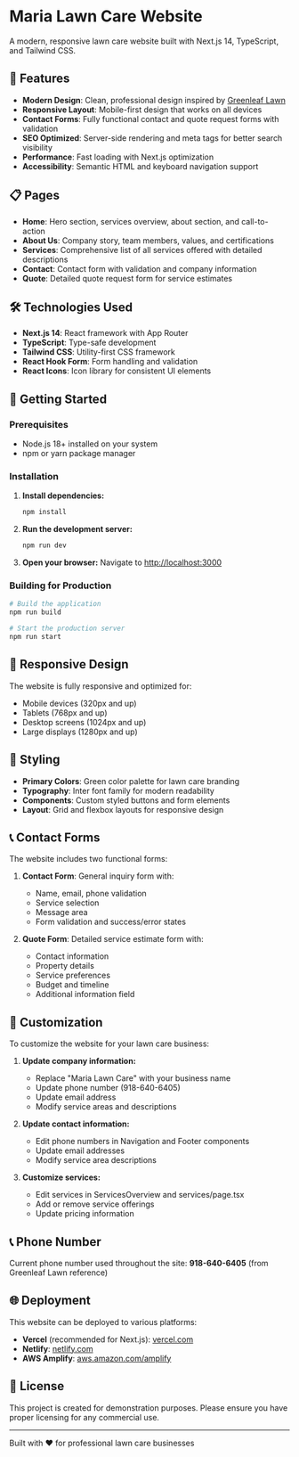# Maria Lawn Care Website

A modern, responsive lawn care website built with Next.js 14, TypeScript, and Tailwind CSS.

## 🌟 Features

- **Modern Design**: Clean, professional design inspired by [Greenleaf Lawn](https://greenleafweedcontrol.com)
- **Responsive Layout**: Mobile-first design that works on all devices
- **Contact Forms**: Fully functional contact and quote request forms with validation
- **SEO Optimized**: Server-side rendering and meta tags for better search visibility
- **Performance**: Fast loading with Next.js optimization
- **Accessibility**: Semantic HTML and keyboard navigation support

## 📋 Pages

- **Home**: Hero section, services overview, about section, and call-to-action
- **About Us**: Company story, team members, values, and certifications
- **Services**: Comprehensive list of all services offered with detailed descriptions
- **Contact**: Contact form with validation and company information
- **Quote**: Detailed quote request form for service estimates

## 🛠️ Technologies Used

- **Next.js 14**: React framework with App Router
- **TypeScript**: Type-safe development
- **Tailwind CSS**: Utility-first CSS framework
- **React Hook Form**: Form handling and validation
- **React Icons**: Icon library for consistent UI elements

## 🚀 Getting Started

### Prerequisites

- Node.js 18+ installed on your system
- npm or yarn package manager

### Installation

1. **Install dependencies:**
   ```bash
   npm install
   ```

2. **Run the development server:**
   ```bash
   npm run dev
   ```

3. **Open your browser:**
   Navigate to [http://localhost:3000](http://localhost:3000)

### Building for Production

```bash
# Build the application
npm run build

# Start the production server
npm run start
```

## 📱 Responsive Design

The website is fully responsive and optimized for:
- Mobile devices (320px and up)
- Tablets (768px and up)
- Desktop screens (1024px and up)
- Large displays (1280px and up)

## 🎨 Styling

- **Primary Colors**: Green color palette for lawn care branding
- **Typography**: Inter font family for modern readability
- **Components**: Custom styled buttons and form elements
- **Layout**: Grid and flexbox layouts for responsive design

## 📞 Contact Forms

The website includes two functional forms:

1. **Contact Form**: General inquiry form with:
   - Name, email, phone validation
   - Service selection
   - Message area
   - Form validation and success/error states

2. **Quote Form**: Detailed service estimate form with:
   - Contact information
   - Property details
   - Service preferences
   - Budget and timeline
   - Additional information field

## 🔧 Customization

To customize the website for your lawn care business:

1. **Update company information:**
   - Replace "Maria Lawn Care" with your business name
   - Update phone number (918-640-6405)
   - Update email address
   - Modify service areas and descriptions

2. **Update contact information:**
   - Edit phone numbers in Navigation and Footer components
   - Update email addresses
   - Modify service area descriptions

3. **Customize services:**
   - Edit services in ServicesOverview and services/page.tsx
   - Add or remove service offerings
   - Update pricing information

## 📞 Phone Number

Current phone number used throughout the site:
**918-640-6405** (from Greenleaf Lawn reference)

## 🌐 Deployment

This website can be deployed to various platforms:

- **Vercel** (recommended for Next.js): [vercel.com](https://vercel.com)
- **Netlify**: [netlify.com](https://netlify.com)
- **AWS Amplify**: [aws.amazon.com/amplify](https://aws.amazon.com/amplify)

## 📄 License

This project is created for demonstration purposes. Please ensure you have proper licensing for any commercial use.

---

Built with ❤️ for professional lawn care businesses

